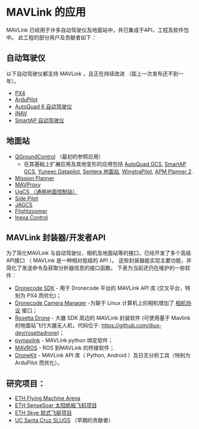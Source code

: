 # MAVLink 的应用

MAVLink 已经用于许多自动驾驶仪及地面站中，并已集成于API，工程及软件包中。 此工程的部分用户及贡献者如下：

## 自动驾驶仪

以下自动驾驶仪都支持 MAVLink ，且正在持续改进 （距上一次发布还不到一年）。

* [PX4](http://px4.io/)
* [ArduPilot](http://ardupilot.org/)
* [AutoQuad 6 自动驾驶仪](http://autoquad.org)
* [iNAV](https://github.com/iNavFlight/inav/wiki)
* [SmartAP 自动驾驶仪](http://www.sky-drones.com/)

## 地面站

* [QGroundControl](http://qgroundcontrol.com/) （最初的参照应用） 
  * 在其基础上扩展应用及其他变形的应用包括 [AutoQuad GCS](http://autoquad.org/software-downloads/?category=2), [SmartAP GCS](http://sky-drones.com/smartap-gcs), [Yuneec Datapilot](http://us.yuneec.com/comm-en-datapilot), [Sentera 地面站](https://sentera.com/phx-drone/), [WingtraPilot](https://wingtra.com/software/), [APM Planner 2](http://ardupilot.org/planner2/index.html).
* [Mission Planner](http://ardupilot.org/planner/)
* [MAVProxy](http://ardupilot.github.io/MAVProxy/html/index.html)
* [UgCS （通用地面控制站）](https://www.ugcs.com/)
* [Side Pilot](http://sidepilot.net/)
* [JAGCS](https://github.com/MishkaRogachev/JAGCS)
* [Flightzoomer](https://flightzoomer.com/)
* [Inexa Control](https://www.insitu.com/information-delivery/command-and-control/icomc2)

## MAVLink 封装器/开发者API

为了简化MAVLink 与自动驾驶仪、相机及地面站等的接口，已经开发了多个高级API接口 （ MAVLink 是一种相对低级的 API ）。 这些封装器能实现主要功能，并简化了发送命令及获取分析器信息的接口函数。 下表为当前还仍在维护的一些软件：

* [Dronecode SDK](https://sdk.dronecode.org/en/) - 用于 Dronecode 平台的 MAVLink API 库 (交叉平台，特别为 PX4 而优化)；
* [Dronecode Camera Manager](https://camera-manager.dronecode.org/en/) -为联于 Linux 计算机上的相机增加了 [相机协议](../services/camera.md) 接口；
* [Rosetta Drone](https://www.youtube.com/watch?v=rBqEQoVGuzQ) - 大疆 SDK 周边的 MAVLink 封装软件 (可使用基于 Mavlink 的地面站飞行大疆无人机，代码位于: https://github.com/diux-dev/rosettadrone)；
* [pymavlink](https://github.com/ArduPilot/pymavlink) - MAVLink python 绑定软件；
* [MAVROS](https://github.com/mavlink/mavros) - ROS 到MAVLink 的桥接软件；
* [DroneKit](http://dronekit.io/) - MAVLink API 库（ Python, Android ）及日志分析工具（特别为 ArduPilot 而优化）。

## 研究项目：

* [ETH Flying Machine Arena](http://www.idsc.ethz.ch/Research_DAndrea/FMA)
* [ETH SenseSoar 太阳帆板飞机项目](http://www.sensesoar.ethz.ch/doku.php?id=project) 
* [ETH Skye 软式飞艇项目](http://www.projectskye.ch/)
* [UC Santa Cruz SLUGS](http://slugsuav.soe.ucsc.edu/index.html) （早期的贡献者）